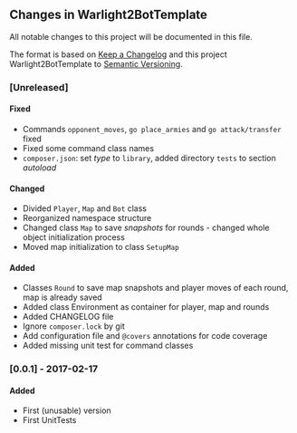 ## Changes in Warlight2BotTemplate

All notable changes to this project will be documented in this file.

The format is based on [Keep a Changelog](http://keepachangelog.com/) and this project Warlight2BotTemplate to [Semantic Versioning](http://semver.org/).

### [Unreleased]
#### Fixed
- Commands `opponent_moves`, `go place_armies` and `go attack/transfer` fixed
- Fixed some command class names
- `composer.json`: set _type_ to `library`, added directory `tests` to section _autoload_
#### Changed
- Divided `Player`, `Map` and `Bot` class
- Reorganized namespace structure
- Changed class `Map` to save _snapshots_ for rounds - changed whole object initialization process
- Moved map initialization to class `SetupMap`
#### Added
- Classes `Round` to save map snapshots and player moves of each round, map is already saved
- Added class Environment as container for player, map and rounds
- Added CHANGELOG file
- Ignore `composer.lock` by git
- Add configuration file and `@covers` annotations for code coverage
- Added missing unit test for command classes
 
### [0.0.1] - 2017-02-17
#### Added
- First (unusable) version
- First UnitTests